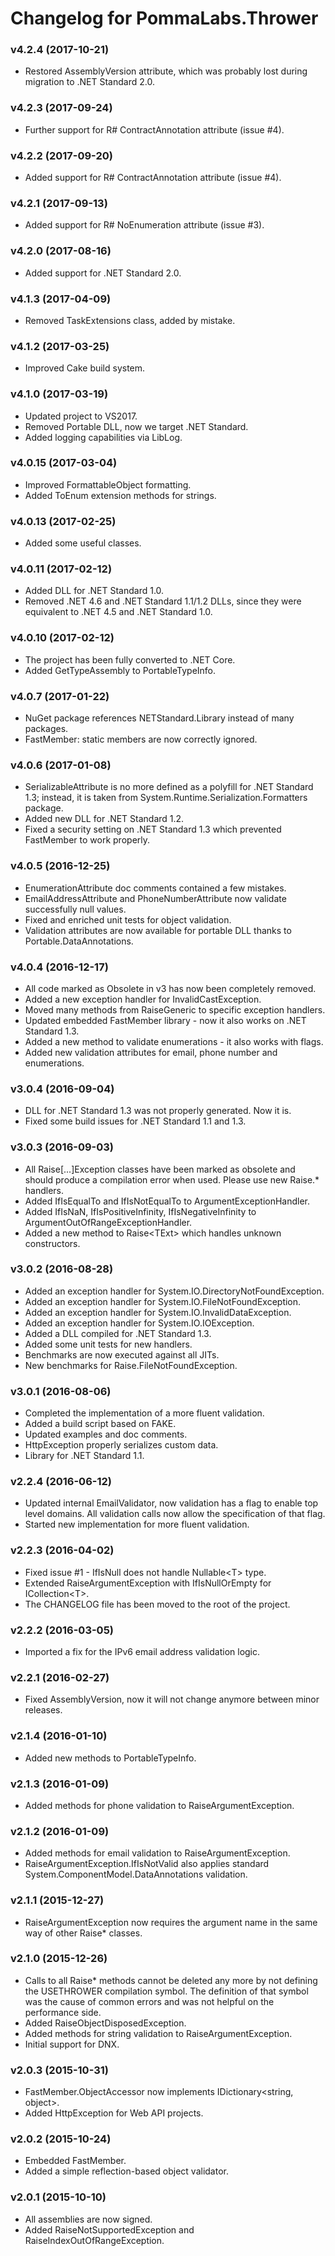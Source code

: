# Changelog for PommaLabs.Thrower #

### v4.2.4 (2017-10-21)

* Restored AssemblyVersion attribute, which was probably lost during migration to .NET Standard 2.0.

### v4.2.3 (2017-09-24)

* Further support for R# ContractAnnotation attribute (issue #4).

### v4.2.2 (2017-09-20)

* Added support for R# ContractAnnotation attribute (issue #4).

### v4.2.1 (2017-09-13)

* Added support for R# NoEnumeration attribute (issue #3).

### v4.2.0 (2017-08-16)

* Added support for .NET Standard 2.0.

### v4.1.3 (2017-04-09)

* Removed TaskExtensions class, added by mistake.

### v4.1.2 (2017-03-25)

* Improved Cake build system.

### v4.1.0 (2017-03-19)

* Updated project to VS2017.
* Removed Portable DLL, now we target .NET Standard.
* Added logging capabilities via LibLog.

### v4.0.15 (2017-03-04)

* Improved FormattableObject formatting.
* Added ToEnum extension methods for strings.

### v4.0.13 (2017-02-25)

* Added some useful classes.

### v4.0.11 (2017-02-12)

* Added DLL for .NET Standard 1.0.
* Removed .NET 4.6 and .NET Standard 1.1/1.2 DLLs, since they were equivalent to .NET 4.5 and .NET Standard 1.0.

### v4.0.10 (2017-02-12)

* The project has been fully converted to .NET Core.
* Added GetTypeAssembly to PortableTypeInfo.

### v4.0.7 (2017-01-22)

* NuGet package references NETStandard.Library instead of many packages.
* FastMember: static members are now correctly ignored.

### v4.0.6 (2017-01-08)

* SerializableAttribute is no more defined as a polyfill for .NET Standard 1.3; instead, it is taken from System.Runtime.Serialization.Formatters package.
* Added new DLL for .NET Standard 1.2.
* Fixed a security setting on .NET Standard 1.3 which prevented FastMember to work properly.

### v4.0.5 (2016-12-25)

* EnumerationAttribute doc comments contained a few mistakes.
* EmailAddressAttribute and PhoneNumberAttribute now validate successfully null values.
* Fixed and enriched unit tests for object validation. 
* Validation attributes are now available for portable DLL thanks to Portable.DataAnnotations.

### v4.0.4 (2016-12-17)

* All code marked as Obsolete in v3 has now been completely removed.
* Added a new exception handler for InvalidCastException.
* Moved many methods from RaiseGeneric to specific exception handlers.
* Updated embedded FastMember library - now it also works on .NET Standard 1.3.
* Added a new method to validate enumerations - it also works with flags.
* Added new validation attributes for email, phone number and enumerations.

### v3.0.4 (2016-09-04)

* DLL for .NET Standard 1.3 was not properly generated. Now it is.
* Fixed some build issues for .NET Standard 1.1 and 1.3.

### v3.0.3 (2016-09-03)

* All Raise[...]Exception classes have been marked as obsolete and should produce a compilation error when used. Please use new Raise.* handlers.
* Added IfIsEqualTo and IfIsNotEqualTo to ArgumentExceptionHandler.
* Added IfIsNaN, IfIsPositiveInfinity, IfIsNegativeInfinity to ArgumentOutOfRangeExceptionHandler.
* Added a new method to Raise&lt;TExt&gt; which handles unknown constructors.

### v3.0.2 (2016-08-28)

* Added an exception handler for System.IO.DirectoryNotFoundException.
* Added an exception handler for System.IO.FileNotFoundException.
* Added an exception handler for System.IO.InvalidDataException.
* Added an exception handler for System.IO.IOException.
* Added a DLL compiled for .NET Standard 1.3.
* Added some unit tests for new handlers.
* Benchmarks are now executed against all JITs.
* New benchmarks for Raise.FileNotFoundException.

### v3.0.1 (2016-08-06)

* Completed the implementation of a more fluent validation.
* Added a build script based on FAKE.
* Updated examples and doc comments.
* HttpException properly serializes custom data.
* Library for .NET Standard 1.1.

### v2.2.4 (2016-06-12)

* Updated internal EmailValidator, now validation has a flag to enable top level domains.
  All validation calls now allow the specification of that flag.
* Started new implementation for more fluent validation.

### v2.2.3 (2016-04-02)

* Fixed issue #1 - IfIsNull does not handle Nullable&lt;T&gt; type.
* Extended RaiseArgumentException with IfIsNullOrEmpty for ICollection&lt;T&gt;.
* The CHANGELOG file has been moved to the root of the project.

### v2.2.2 (2016-03-05)

* Imported a fix for the IPv6 email address validation logic.

### v2.2.1 (2016-02-27)

* Fixed AssemblyVersion, now it will not change anymore between minor releases.

### v2.1.4 (2016-01-10)

* Added new methods to PortableTypeInfo.

### v2.1.3 (2016-01-09)

* Added methods for phone validation to RaiseArgumentException.

### v2.1.2 (2016-01-09)

* Added methods for email validation to RaiseArgumentException.
* RaiseArgumentException.IfIsNotValid also applies standard System.ComponentModel.DataAnnotations validation.

### v2.1.1 (2015-12-27)

* RaiseArgumentException now requires the argument name in the same way of other Raise* classes.

### v2.1.0 (2015-12-26)

* Calls to all Raise* methods cannot be deleted any more by not defining the USETHROWER compilation symbol.
  The definition of that symbol was the cause of common errors and was not helpful on the performance side.
* Added RaiseObjectDisposedException.
* Added methods for string validation to RaiseArgumentException.
* Initial support for DNX.

### v2.0.3 (2015-10-31)

* FastMember.ObjectAccessor now implements IDictionary&lt;string, object&gt;.
* Added HttpException for Web API projects.

### v2.0.2 (2015-10-24)

* Embedded FastMember.
* Added a simple reflection-based object validator.

### v2.0.1 (2015-10-10)

* All assemblies are now signed.
* Added RaiseNotSupportedException and RaiseIndexOutOfRangeException.
